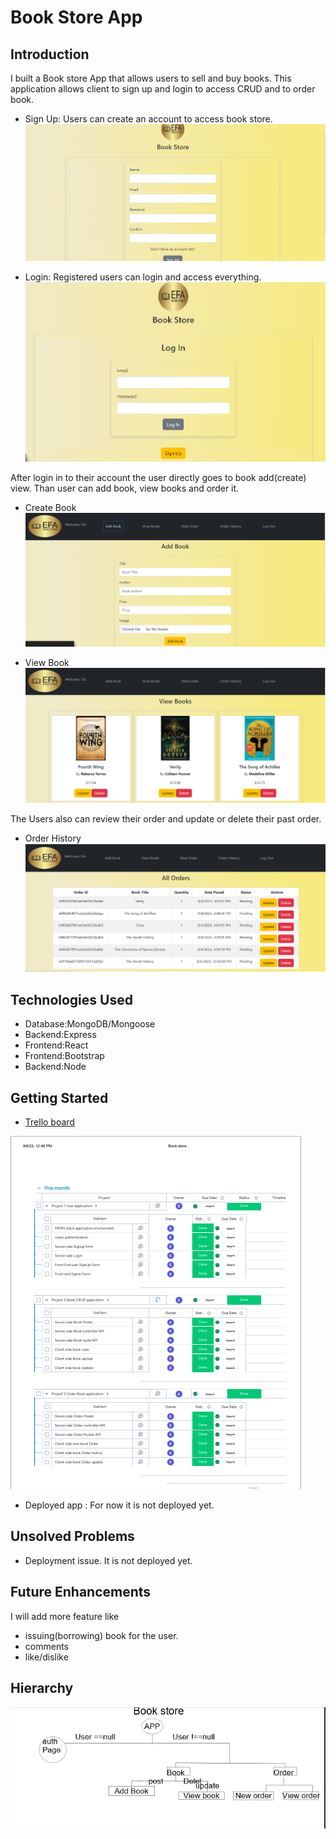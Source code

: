 # Book Store App
## Introduction
I built a Book store App that allows users to sell and buy books. This application allows client to sign up and login to access CRUD and to order book.
- Sign Up: Users can create an account to access book store.
![signup](/readme-assets/SignUp.png)

- Login: Registered users can login and access everything.
![login](/readme-assets/login.png)

 After login in to their account the user directly goes to book add(create) view. Than user can add book, view books and order it. 
 - Create Book
 ![create](/readme-assets/creatImg.png)

 - View Book
 ![View Book](/readme-assets/viewIg.png)

 The Users also can review their order and update or delete their past order. 
 - Order History
 ![Order History](/readme-assets/orderHistory.png)

## Technologies Used
- Database:MongoDB/Mongoose
- Backend:Express
- Frontend:React
- Frontend:Bootstrap
- Backend:Node
## Getting Started
- [Trello board](https://private326622.monday.com/boards/5115436468)

![Trello board screensget](/readme-assets/trello.png)
- Deployed app : For now it is not deployed yet.
## Unsolved Problems
- Deployment issue. It is not deployed yet.
## Future Enhancements
I will add more feature like 
- issuing(borrowing) book for the user.  
- comments 
- like/dislike
##  Hierarchy
![mvc](/readme-assets/appMVC.png)
